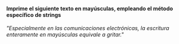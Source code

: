 #### Imprime el siguiente texto en mayúsculas, empleando el método específico de strings

*"Especialmente en las comunicaciones electrónicas, la escritura enteramente en mayúsculas equivale a gritar."*